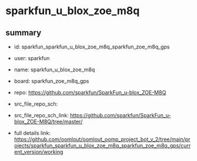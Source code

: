 # sparkfun_u_blox_zoe_m8q
 
## summary 
* id: sparkfun_sparkfun_u_blox_zoe_m8q_sparkfun_zoe_m8q_gps
* user: sparkfun
* name: sparkfun_u_blox_zoe_m8q
* board: sparkfun_zoe_m8q_gps
* repo: https://github.com/sparkfun/SparkFun_u-blox_ZOE-M8Q



* src_file_repo_sch: 
* src_file_repo_sch_link: https://github.com/sparkfun/SparkFun_u-blox_ZOE-M8Q/tree/master/
* full details link: https://github.com/oomlout/oomlout_oomp_project_bot_v_2/tree/main/projects/sparkfun_sparkfun_u_blox_zoe_m8q_sparkfun_zoe_m8q_gps/current_version/working  







